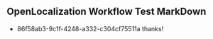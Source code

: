 ## OpenLocalization Workflow Test MarkDown
* 86f58ab3-9c1f-4248-a332-c304cf75511a 
thanks!<!--HONumber=Mar16_HO1-->
